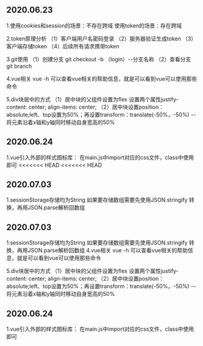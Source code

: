 ## 2020.06.23
1.使用cookies和session的场景：不存在跨域
  使用token的场景：存在跨域
  
2.token原理分析
	（1）客户端用户名密码登录
	（2）服务器验证生成token
	（3）客户端存储token
	（4）后续所有请求携带token

3.git使用
	（1）创建分支
	git checkout -b （login）--分支名称
	（2）查看分支
	git branch

4.vue相关
	vue -h 可以查看vue相关的帮助信息，就是可以看到vue可以使用那些命令

5.div块居中的方式
	（1）居中块的父组件设置为flex 设置两个属性justify-content: center;  align-items: center;
	（2）居中块设置position：absolute;left、top设置为50%；再设置transform：translate(-50%，-50%) --将元素沿着x轴和y轴同时移动自身宽高的50%

## 2020.06.24
1.vue引入外部的样式图标库：
	在main.js中import对应的css文件，class中使用即可 
<<<<<<< HEAD
<<<<<<< HEAD

## 2020.07.03
1.sessionStorage存储均为String 如果要存储数组需要先使用JSON.stringify 转换，再用JSON.parse解析回数组


## 2020.07.03
1.sessionStorage存储均为String 如果要存储数组需要先使用JSON.stringify 转换，再用JSON.parse解析回数组
4.vue相关
	vue -h 可以查看vue相关的帮助信息，就是可以看到vue可以使用那些命令

5.div块居中的方式
	（1）居中块的父组件设置为flex 设置两个属性justify-content: center;  align-items: center;
	（2）居中块设置position：absolute;left、top设置为50%；再设置transform：translate(-50%，-50%) --将元素沿着x轴和y轴同时移动自身宽高的50%

## 2020.06.24
1.vue引入外部的样式图标库：
	在main.js中import对应的css文件，class中使用即可 

